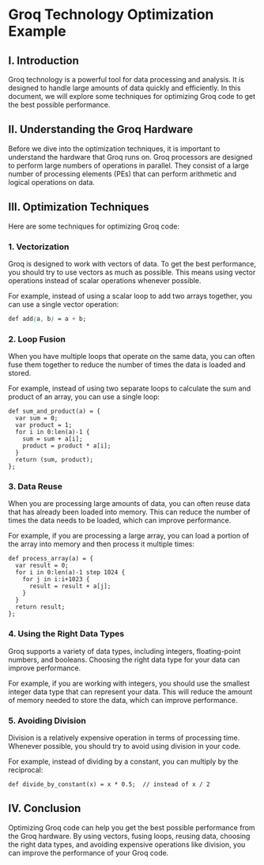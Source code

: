 Groq Technology Optimization Example
===================================

I. Introduction
---------------

Groq technology is a powerful tool for data processing and analysis. It is designed to handle large amounts of data quickly and efficiently. In this document, we will explore some techniques for optimizing Groq code to get the best possible performance.

II. Understanding the Groq Hardware
-----------------------------------

Before we dive into the optimization techniques, it is important to understand the hardware that Groq runs on. Groq processors are designed to perform large numbers of operations in parallel. They consist of a large number of processing elements (PEs) that can perform arithmetic and logical operations on data.

III. Optimization Techniques
---------------------------

Here are some techniques for optimizing Groq code:

### 1. Vectorization

Groq is designed to work with vectors of data. To get the best performance, you should try to use vectors as much as possible. This means using vector operations instead of scalar operations whenever possible.

For example, instead of using a scalar loop to add two arrays together, you can use a single vector operation:
```css
def add(a, b) = a + b;
```
### 2. Loop Fusion

When you have multiple loops that operate on the same data, you can often fuse them together to reduce the number of times the data is loaded and stored.

For example, instead of using two separate loops to calculate the sum and product of an array, you can use a single loop:
```less
def sum_and_product(a) = {
  var sum = 0;
  var product = 1;
  for i in 0:len(a)-1 {
    sum = sum + a[i];
    product = product * a[i];
  }
  return (sum, product);
};
```
### 3. Data Reuse

When you are processing large amounts of data, you can often reuse data that has already been loaded into memory. This can reduce the number of times the data needs to be loaded, which can improve performance.

For example, if you are processing a large array, you can load a portion of the array into memory and then process it multiple times:
```less
def process_array(a) = {
  var result = 0;
  for i in 0:len(a)-1 step 1024 {
    for j in i:i+1023 {
      result = result + a[j];
    }
  }
  return result;
};
```
### 4. Using the Right Data Types

Groq supports a variety of data types, including integers, floating-point numbers, and booleans. Choosing the right data type for your data can improve performance.

For example, if you are working with integers, you should use the smallest integer data type that can represent your data. This will reduce the amount of memory needed to store the data, which can improve performance.

### 5. Avoiding Division

Division is a relatively expensive operation in terms of processing time. Whenever possible, you should try to avoid using division in your code.

For example, instead of dividing by a constant, you can multiply by the reciprocal:
```less
def divide_by_constant(x) = x * 0.5;  // instead of x / 2
```
IV. Conclusion
-------------

Optimizing Groq code can help you get the best possible performance from the Groq hardware. By using vectors, fusing loops, reusing data, choosing the right data types, and avoiding expensive operations like division, you can improve the performance of your Groq code.